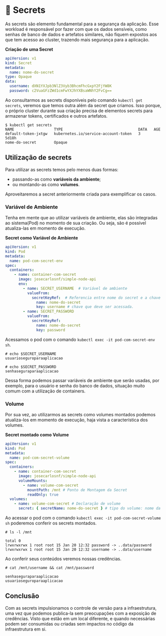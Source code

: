 # :key: Secrets

As secrets são elemento fundamental para a segurança da aplicação.
Esse workload é responsável por fazer com que os dados sensíveis, como senhas de banco de dados e artefatos similares, não fiquem expostos aos que tem acesso ao cluster, trazendo mais segurança para a aplicação.

**Criação de uma Secret**

```yaml
apiVersion: v1
kind: Secret
metadata:
  name: nome-do-secret
type: Opaque
data:
  username: dXN1YXJpb3NlZ3Vyb3BhcmFhcGxpY2FjYW8K
  password: c2VuaGFzZWd1cmFwYXJhYXBsaWNhY2FvCg==
```

Ao consultarmos as secrets disponíveis pelo comando `kubectl get secrets`, veremos que temos outra além da secret que criamos. Isso porque, o próprio cluster durante sua criação precisa de elementos secrets para armazenar tokens, certificados e outros artefatos.

```shell
$ kubectl get secrets
NAME                  TYPE                                  DATA   AGE
default-token-jxtgw   kubernetes.io/service-account-token   3      5d18h
nome-do-secret        Opaque
```

## Utilização de secrets

Para utilizar as secrets temos pelo menos duas formas:
  - passando-as como **variáveis da ambiente**;
  - ou montando-as como **volumes**.

Aproveitaremos a secret anteriormente criada para exemplificar os casos.

### Variável de Ambiente

Tenha em mente que ao utilizar variáveis de ambiente, elas são integradas ao sistema(Pod) no momento de sua criação. Ou seja, são é possível atualiza-las em momento de execução.

**Secret como Variável de Ambiente**

```yaml
apiVersion: v1
kind: Pod
metadata:
  name: pod-com-secret-env
spec:
  containers:
    - name: container-com-secret
      image: josecarlosnf/simple-node-api
      env:
        - name: SECRET_USERNAME  # Variável de ambiente
          valueFrom:
            secretKeyRef:  # Referencia entre nome do secret e a chave que deve ser acessada
              name: nome-do-secret 
              key: username # chave que deve ser acessada.
        - name: SECRET_PASSWORD
          valueFrom:
            secretKeyRef:
              name: nome-do-secret
              key: password 
```

Acessamos o pod com o comando `kubectl exec -it pod-com-secret-env sh`.

```shell
# echo $SECRET_USERNAME
usuarioseguroparaaplicacao

# echo $SECRET_PASSWORD
senhaseguraparaaplicacao
```

Dessa forma podemos passar variáveis de ambiente que serão usadas, por exemplo, para o usuário e senha do banco de dados, situação muito comum com a utilização de containers.

### Volume

Por sua vez, ao utilizarmos as secrets como volumes montados podemos atualiza-los em momento de execução, haja vista a característica dos volumes.

**Secret montado como Volume**

```yaml
apiVersion: v1
kind: Pod
metadata:
  name: pod-com-secret-volume
spec:
  containers:
    - name: container-com-secret
      image: josecarlosnf/simple-node-api
      volumeMounts:
        - name: volume-com-secret
          mountPath: /mnt # Ponto de Montagem da Secret
          readOnly: true
  volumes:
    - name: volume-com-secret # Declaração de volume
      secret: { secretName: nome-do-secret } # tipo do volume: nome da secret
```

Ao acessar o pod com o comando `kubectl exec -it pod-com-secret-volume sh` poderemos conferir os secrets montados.

```shell
# ls -l /mnt

total 0
lrwxrwxrwx 1 root root 15 Jan 20 12:32 password -> ..data/password
lrwxrwxrwx 1 root root 15 Jan 20 12:32 username -> ..data/username
```

Ao conferir seus conteúdos veremos nossas credências.

```shell
# cat /mnt/username && cat /mnt/password

senhaseguraparaaplicacao
usuarioseguroparaaplicacao
```

## Conclusão
Com as secrets impulsionamos o controle de versão para a infraestrutura, uma vez que podemos publica-la sem preocupações com a exposição de credências. Visto que estão em um local diferente, e quando necessárias podem ser consumidas ou criadas sem impactos no código da infraestrutura em si.
